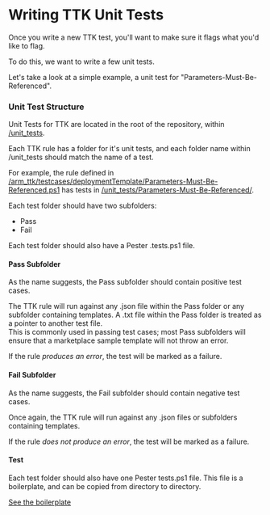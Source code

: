 ﻿Writing TTK Unit Tests
=======

Once you write a new TTK test, you'll want to make sure it flags what you'd like to flag.

To do this, we want to write a few unit tests.

Let's take a look at a simple example, a unit test for "Parameters-Must-Be-Referenced".



### Unit Test Structure

Unit Tests for TTK are located in the root of the repository, within [/unit_tests](../unit_tests).

Each TTK rule has a folder for it's unit tests, and 
each folder name within /unit_tests should match the name of a test.  

For example, the rule defined in [/arm_ttk/testcases/deploymentTemplate/Parameters-Must-Be-Referenced.ps1](./testcases/deploymentTemplate/Parameters-Must-Be-Referenced.ps1)
has tests in [/unit_tests/Parameters-Must-Be-Referenced/](../unit-tests/Parameters-Must-Be-Referenced).

Each test folder should have two subfolders:

* Pass
* Fail

Each test folder should also have a Pester .tests.ps1 file.


#### Pass Subfolder

As the name suggests, the Pass subfolder should contain positive test cases.

The TTK rule will run against any .json file within the Pass folder or any subfolder containing templates.
A .txt file within the Pass folder is treated as a pointer to another test file.  
This is commonly used in passing test cases;  most Pass subfolders will ensure that a marketplace sample template will not throw an error.

If the rule _produces an error_, the test will be marked as a failure.
 

#### Fail Subfolder

As the name suggests, the Fail subfolder should contain negative test cases.

Once again, the TTK rule will run against any .json files or subfolders containing templates.

If the rule _does not produce an error_, the test will be marked as a failure.

#### Test

Each test folder should also have one Pester tests.ps1 file.
This file is a boilerplate, and can be copied from directory to directory.

[See the boilerplate](../unit-tests/Parameters-Must-Be-Referenced/Parameters-Must-Be-Referenced.tests.ps1)

